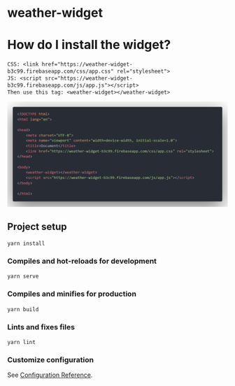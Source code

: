 # weather-widget

# How do I install the widget?

```
CSS: <link href="https://weather-widget-b3c99.firebaseapp.com/css/app.css" rel="stylesheet">
JS: <script src="https://weather-widget-b3c99.firebaseapp.com/js/app.js"></script>
Then use this tag: <weather-widget></weather-widget>
```

![Image alt](https://raw.githubusercontent.com/ippatev/weather-widget/master/example/screenshot.png)

## Project setup
```
yarn install
```

### Compiles and hot-reloads for development
```
yarn serve
```

### Compiles and minifies for production
```
yarn build
```

### Lints and fixes files
```
yarn lint
```

### Customize configuration
See [Configuration Reference](https://cli.vuejs.org/config/).
